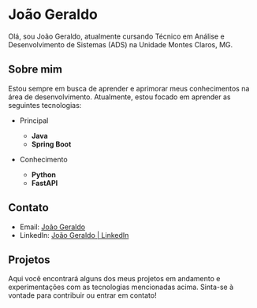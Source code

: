 # João Geraldo 

Olá, sou João Geraldo, atualmente cursando Técnico em Análise e Desenvolvimento de Sistemas (ADS) na Unidade Montes Claros, MG.

## Sobre mim

Estou sempre em busca de aprender e aprimorar meus conhecimentos na área de desenvolvimento. Atualmente, estou focado em aprender as seguintes tecnologias:

* Principal
    - **Java**
    - **Spring Boot**

* Conhecimento
    -   **Python**
    -   **FastAPI**

## Contato

-   Email: [João Geraldo](joaogeraldo4santosxavier@gmail.com)
-   LinkedIn: [João Geraldo | LinkedIn](https://www.linkedin.com/in/jo%C3%A3o-geraldo-0ba931181/)

    
   
## Projetos

Aqui você encontrará alguns dos meus projetos em andamento e experimentações com as tecnologias mencionadas acima. Sinta-se à vontade para contribuir ou entrar em contato!

